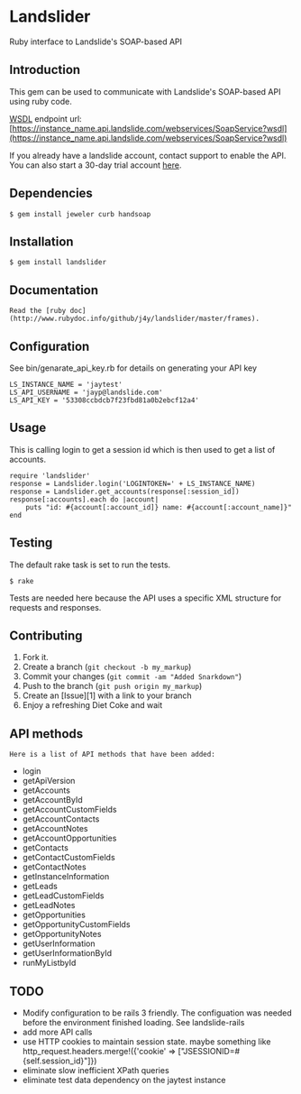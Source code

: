 Landslider
==========

Ruby interface to Landslide's SOAP-based API

Introduction
------------

This gem can be used to communicate with Landslide's SOAP-based API using ruby code.
	
[WSDL](https://instance_name.api.landslide.com/webservices/SoapService?wsdl) endpoint url: [https://instance_name.api.landslide.com/webservices/SoapService?wsdl](https://instance_name.api.landslide.com/webservices/SoapService?wsdl)

If you already have a landslide account, contact support to enable the API.  You can also start a 30-day trial account [here](http://www.landslide.com/~jayp/en/trial).  

Dependencies
------------

	$ gem install jeweler curb handsoap

Installation
------------


	$ gem install landslider

Documentation
-------------

	Read the [ruby doc](http://www.rubydoc.info/github/j4y/landslider/master/frames).

Configuration
-------------

See bin/genarate_api_key.rb for details on generating your API key
	
	LS_INSTANCE_NAME = 'jaytest'
	LS_API_USERNAME = 'jayp@landslide.com'
	LS_API_KEY = '53308ccbdcb7f23fbd81a0b2ebcf12a4'

Usage
-----

This is calling login to get a session id which is then used to get a list of accounts.
		
	require 'landslider'
	response = Landslider.login('LOGINTOKEN=' + LS_INSTANCE_NAME)
	response = Landslider.get_accounts(response[:session_id])
	response[:accounts].each do |account| 
		puts "id: #{account[:account_id]} name: #{account[:account_name]}"
	end


Testing
-------

The default rake task is set to run the tests.
	
	$ rake
	
Tests are needed here because the API uses a specific XML structure for requests and responses.


Contributing
------------

1. Fork it.
2. Create a branch (`git checkout -b my_markup`)
3. Commit your changes (`git commit -am "Added Snarkdown"`)
4. Push to the branch (`git push origin my_markup`)
5. Create an [Issue][1] with a link to your branch
6. Enjoy a refreshing Diet Coke and wait
	
API methods
-----------

	Here is a list of API methods that have been added:

* login
* getApiVersion
* getAccounts
* getAccountById
* getAccountCustomFields
* getAccountContacts
* getAccountNotes
* getAccountOpportunities
* getContacts
* getContactCustomFields
* getContactNotes
* getInstanceInformation
* getLeads
* getLeadCustomFields
* getLeadNotes
* getOpportunities
* getOpportunityCustomFields
* getOpportunityNotes
* getUserInformation
* getUserInformationById
* runMyListbyId

TODO
----

* Modify configuration to be rails 3 friendly.  The configuation was needed before the environment finished loading. See landslide-rails
* add more API calls
* use HTTP cookies to maintain session state. maybe something like http_request.headers.merge!({'cookie' => ["JSESSIONID=#{self.session_id}"]})
* eliminate slow inefficient XPath queries
* eliminate test data dependency on the jaytest instance
